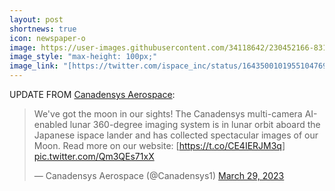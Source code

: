 ```yaml
---
layout: post
shortnews: true
icon: newspaper-o
image: https://user-images.githubusercontent.com/34118642/230452166-831df4f3-5a11-4022-9dce-5ea0492c5540.png
image_style: "max-height: 100px;"
image_link: "[https://twitter.com/ispace_inc/status/1643500101955104769?ref_src=twsrc%5Etfw%7Ctwcamp%5Etweetembed%7Ctwterm%5E1643500101955104769%7Ctwgr%5E67a73d65df5a92c3fd95c2baae2a58c2530fac59%7Ctwcon%5Es1_c10&ref_url=https%3A%2F%2Fpublish.twitter.com%2F%3Fquery%3Dhttps3A2F2Ftwitter.com2Fispace_inc2Fstatus2F1643500101955104769widget%3DTweet](https://twitter.com/Canadensys1/status/1641062663940866048?s=20)"
---
```


UPDATE FROM [Canadensys Aerospace](https://twitter.com/Canadensys1): 
<blockquote class="twitter-tweet"><p lang="en" dir="ltr">We&#39;ve got the moon in our sights! The Canadensys multi-camera AI-enabled lunar 360-degree imaging system is in lunar orbit aboard the Japanese ispace lander and has collected spectacular images of our Moon. Read more on our website: [<a href="https://t.co/CE4IERJM3q">https://t.co/CE4IERJM3q</a>] <a href="https://t.co/Qm3QEs71xX">pic.twitter.com/Qm3QEs71xX</a></p>&mdash; Canadensys Aerospace (@Canadensys1) <a href="https://twitter.com/Canadensys1/status/1641062663940866048?ref_src=twsrc%5Etfw">March 29, 2023</a></blockquote> <script async src="https://platform.twitter.com/widgets.js" charset="utf-8"></script>
